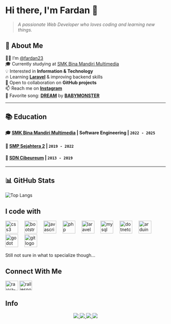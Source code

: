 # **Hi there, I'm Fardan** 👋  
> _A passionate Web Developer who loves coding and learning new things._  

## **📌 About Me**  
👨‍💻 I’m [@fardan23](https://github.com/fardan23/)  
🎓 Currently studying at [SMK Bina Mandiri Multimedia](http://smkbm3.sch.id)  
💡 Interested in **Information & Technology**  
🔥 Learning **[Laravel](https://laravel.com/)** & improving backend skills  
🤝 Open to collaboration on **GitHub projects**  
📫 Reach me on **[Instagram](https://www.instagram.com/muhamadfardan11/)**  
🎵 Favorite song: **[DREAM](https://open.spotify.com/intl-id/track/580sy6eZ6j0LrjvayPKD0k)** by **[BABYMONSTER](https://www.youtube.com/channel/UCqwUnggBBct-AY2lAdI88jQ)**  

---

## **📚 Education**  
#### 🎓 [SMK Bina Mandiri Multimedia](http://smkbm3.sch.id) | **Software Engineering** | `2022 - 2025`  
#### 🏫 [SMP Sejahtera 2](https://sekolah.data.kemdikbud.go.id/index.php/chome/profil/50307b14-2cf5-e011-a55a-dd9b94355c60) | `2019 - 2022`  
#### 🏫 [SDN Cibeureum](https://www.sdncibeureumcileungsi.sch.id/) | `2013 - 2019`  

---

## **📊 GitHub Stats**  
![Top Langs](https://github-readme-stats.vercel.app/api/top-langs/?username=fardan23&layout=compact&langs_count=6&theme=tokyonight)  

###

<h2 align="left">I code with</h2>
<div align="left">
  <img src="https://cdn.jsdelivr.net/gh/devicons/devicon/icons/css3/css3-original.svg" height="40" alt="css3 logo"  />
  <img width="12" />
  <img src="https://cdn.jsdelivr.net/gh/devicons/devicon/icons/bootstrap/bootstrap-original.svg" height="40" alt="bootstrap logo"  />
  <img width="12" />
  <img src="https://cdn.jsdelivr.net/gh/devicons/devicon/icons/javascript/javascript-original.svg" height="40" alt="javascript logo"  />
  <img width="12" />
  <img src="https://cdn.jsdelivr.net/gh/devicons/devicon/icons/php/php-original.svg" height="40" alt="php logo"  />
  <img width="12" />
  <img src="https://cdn.jsdelivr.net/gh/devicons/devicon/icons/laravel/laravel-original.svg" height="40" alt="laravel logo"  />
  <img width="12" />
  <img src="https://cdn.jsdelivr.net/gh/devicons/devicon/icons/mysql/mysql-original.svg" height="40" alt="mysql logo"  />
  <img width="12" />
  <img src="https://cdn.jsdelivr.net/gh/devicons/devicon/icons/dotnetcore/dotnetcore-original.svg" height="40" alt="dotnetcore logo"  />
  <img width="12" />
  <img src="https://cdn.jsdelivr.net/gh/devicons/devicon/icons/arduino/arduino-original.svg" height="40" alt="arduino logo"  />
  <img width="12" />
  <img src="https://cdn.jsdelivr.net/gh/devicons/devicon/icons/godot/godot-original.svg" height="40" alt="godot logo"  />
  <img width="12" />
  <img src="https://cdn.jsdelivr.net/gh/devicons/devicon/icons/git/git-original.svg" height="40" alt="git logo"  />
</div>

Still not sure in what to specialize though...

###

<h2 align="left">Connect With Me</h2>
<p align="left">
<a href="https://linkedin.com/in/rayya-mahira" target="blank"><img align="center" src="https://raw.githubusercontent.com/rahuldkjain/github-profile-readme-generator/master/src/images/icons/Social/linked-in-alt.svg" alt="rayya-mahira" height="30" width="40" /></a>
<a href="https://instagram.com/ralliesnote" target="blank"><img align="center" src="https://raw.githubusercontent.com/rahuldkjain/github-profile-readme-generator/master/src/images/icons/Social/instagram.svg" alt="ralliesnote" height="30" width="40" /></a>
<!-- <a href="https://www.youtube.com/c/ralliesnote" target="blank"><img align="center" src="https://raw.githubusercontent.com/rahuldkjain/github-profile-readme-generator/master/src/images/icons/Social/youtube.svg" alt="ralliesnote" height="30" width="40" /></a> -->
</p>

###
<h2 align="left">Info</h2>

<p align="center">
    <a href="https://github.com/rayymhra/rayymhra">
        <img src="https://github-profile-trophy.vercel.app/?username=rayymhra&column=-1&theme=dracula" />
    </a>
    <a href="https://github.com/rayymhra/rayymhra">
        <img src="https://github-readme-stats.vercel.app/api/top-langs/?username=rayymhra&show_icons=true&count_private=true&include_all_commits=true&layout=compact&langs_count=8&theme=dracula" />
    </a>
    <a href="https://github.com/rayymhra/rayymhra">
        <img src="https://github-readme-stats.vercel.app/api?username=rayymhra&show_icons=true&count_private=true&theme=dracula" />
    </a>
  <picture>
    <source media="(prefers-color-scheme: dark)" srcset="https://streak-stats.demolab.com?user=rayymhra&theme=dark" />
    <img src="https://streak-stats.demolab.com?user=DenverCoder1&theme=default" />
  </picture>
</p>

<!-- [![GitHub Streak](https://streak-stats.demolab.com/?user=DenverCoder1&theme=dark)](https://git.io/streak-stats) -->
